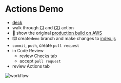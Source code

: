 # Actions Demo
- [deck](https://docs.google.com/presentation/d/1AgcFXvliFZK8bPoPes7i3Z4rQ7u386J-6x-zsv7nZPw/edit#slide=id.g5f50318199_2_45)
- walk through [CI](.github/workflows/ci.yml) and [CD](.github/workflows/deploy-prod.yml) action
- :eyes: show the original [production build on AWS](https://inr29uylt3.execute-api.us-west-2.amazonaws.com/Prod/)
- :keyboard: create`demo` branch and make changes to [index.js](src/index.js)
- `commit`, `push`, create `pull request`
- in Code Review
  - review Checks tab
  - accept `pull request`
- review Actions tab

![workflow](https://user-images.githubusercontent.com/6351798/48032310-63842400-e114-11e8-8db0-06dc0504dcb5.png)
